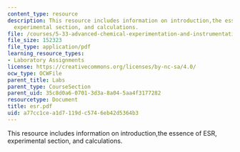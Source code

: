 ```yaml
---
content_type: resource
description: This resource includes information on introduction,the essence of ESR,
  experimental section, and calculations.
file: /courses/5-33-advanced-chemical-experimentation-and-instrumentation-fall-2007/a77cc1cea1d7119dc5746eb42d5364b3_esr.pdf
file_size: 152323
file_type: application/pdf
learning_resource_types:
- Laboratory Assignments
license: https://creativecommons.org/licenses/by-nc-sa/4.0/
ocw_type: OCWFile
parent_title: Labs
parent_type: CourseSection
parent_uid: 35c8d0a6-0701-3d3a-8a04-5aa4f3177282
resourcetype: Document
title: esr.pdf
uid: a77cc1ce-a1d7-119d-c574-6eb42d5364b3
---
```

This resource includes information on introduction,the essence of ESR, experimental section, and calculations.